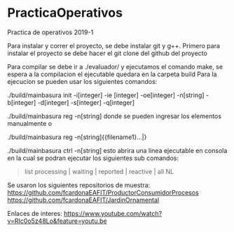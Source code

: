 # PracticaOperativos
Practica de operativos 2019-1

Para instalar y correr el proyecto, se debe instalar git y g++.
Primero para instalar el proyecto se debe hacer el git clone del github del proyecto

Para compilar se debe ir a ./evaluador/ y ejecutamos el comando make, se espera a la compilacion
el ejecutable quedara en la carpeta build
Para la ejecucion se pueden usar los siguientes comandos:

./build/mainbasura init -i[integer] -ie [integer] -oe[integer] -n[string] -b[integer] -d[integer] -s[integer] -q[integer]

./build/mainbasura reg -n[string] donde se pueden ingresar los elementos manualmente o 

./build/mainbasura reg -n[string]{{filename1}...|}

./build/mainbasura ctrl -n[string] esto abrira una linea ejecutable en consola en la cual se podran ejecutar los siguientes sub comandos:

>list processing | waiting | reported | reactive | all  NL



Se usaron los siguientes repositorios de muestra:
https://github.com/fcardonaEAFIT/ProductorConsumidorProcesos
https://github.com/fcardonaEAFIT/JardinOrnamental

Enlaces de interes:
https://www.youtube.com/watch?v=RIc0o5z48Lo&feature=youtu.be